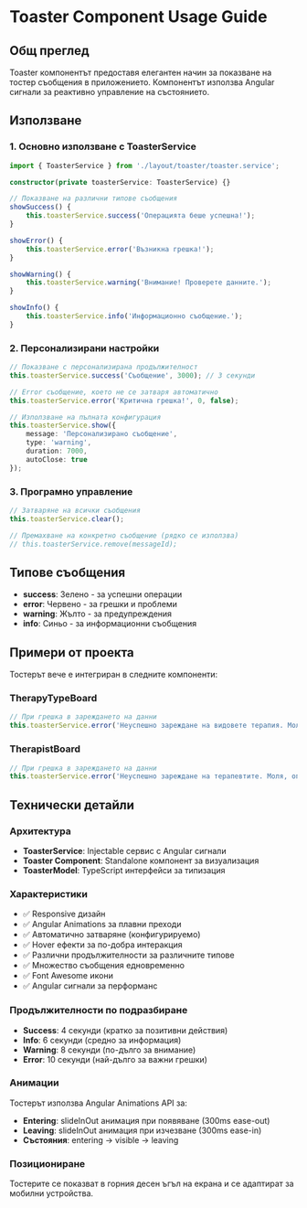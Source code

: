 # Toaster Component Usage Guide

## Общ преглед

Toaster компонентът предоставя елегантен начин за показване на тостер съобщения в приложението. Компонентът използва Angular сигнали за реактивно управление на състоянието.

## Използване

### 1. Основно използване с ToasterService

```typescript
import { ToasterService } from './layout/toaster/toaster.service';

constructor(private toasterService: ToasterService) {}

// Показване на различни типове съобщения
showSuccess() {
    this.toasterService.success('Операцията беше успешна!');
}

showError() {
    this.toasterService.error('Възникна грешка!');
}

showWarning() {
    this.toasterService.warning('Внимание! Проверете данните.');
}

showInfo() {
    this.toasterService.info('Информационно съобщение.');
}
```

### 2. Персонализирани настройки

```typescript
// Показване с персонализирана продължителност
this.toasterService.success('Съобщение', 3000); // 3 секунди

// Error съобщение, което не се затваря автоматично
this.toasterService.error('Критична грешка!', 0, false);

// Използване на пълната конфигурация
this.toasterService.show({
    message: 'Персонализирано съобщение',
    type: 'warning',
    duration: 7000,
    autoClose: true
});
```

### 3. Програмно управление

```typescript
// Затваряне на всички съобщения
this.toasterService.clear();

// Премахване на конкретно съобщение (рядко се използва)
// this.toasterService.remove(messageId);
```

## Типове съобщения

- **success**: Зелено - за успешни операции
- **error**: Червено - за грешки и проблеми  
- **warning**: Жълто - за предупреждения
- **info**: Синьо - за информационни съобщения

## Примери от проекта

Тостерът вече е интегриран в следните компоненти:

### TherapyTypeBoard

```typescript
// При грешка в зареждането на данни
this.toasterService.error('Неуспешно зареждане на видовете терапия. Моля, опитайте отново.');
```

### TherapistBoard

```typescript
// При грешка в зареждането на данни
this.toasterService.error('Неуспешно зареждане на терапевтите. Моля, опитайте отново.');
```

## Технически детайли

### Архитектура

- **ToasterService**: Injectable сервис с Angular сигнали
- **Toaster Component**: Standalone компонент за визуализация
- **ToasterModel**: TypeScript интерфейси за типизация

### Характеристики

- ✅ Responsive дизайн
- ✅ Angular Animations за плавни преходи
- ✅ Автоматично затваряне (конфигурируемо)
- ✅ Hover ефекти за по-добра интеракция  
- ✅ Различни продължителности за различните типове
- ✅ Множество съобщения едновременно
- ✅ Font Awesome икони
- ✅ Angular сигнали за перформанс

### Продължителности по подразбиране

- **Success**: 4 секунди (кратко за позитивни действия)
- **Info**: 6 секунди (средно за информация)  
- **Warning**: 8 секунди (по-дълго за внимание)
- **Error**: 10 секунди (най-дълго за важни грешки)

### Анимации

Тостерът използва Angular Animations API за:

- **Entering**: slideInOut анимация при появяване (300ms ease-out)
- **Leaving**: slideInOut анимация при изчезване (300ms ease-in)
- **Състояния**: entering → visible → leaving

### Позициониране

Тостерите се показват в горния десен ъгъл на екрана и се адаптират за мобилни устройства.
